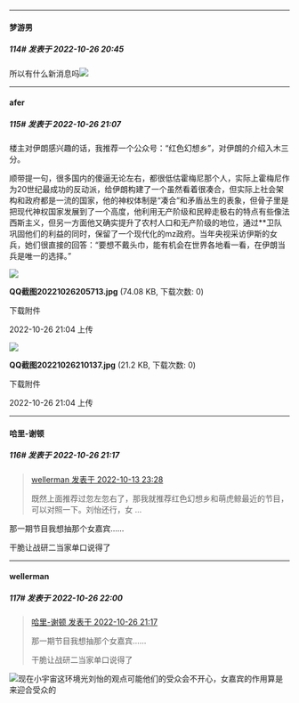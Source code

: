 

*****

####  梦游男  
##### 114#       发表于 2022-10-26 20:45

所以有什么新消息吗<img src="https://static.saraba1st.com/image/smiley/face2017/009.gif" referrerpolicy="no-referrer">



*****

####  afer  
##### 115#       发表于 2022-10-26 21:07

楼主对伊朗感兴趣的话，我推荐一个公众号：“红色幻想乡”，对伊朗的介绍入木三分。

顺带提一句，很多国内的傻逼无论左右，都很低估霍梅尼那个人，实际上霍梅尼作为20世纪最成功的反动派，给伊朗构建了一个虽然看着很凑合，但实际上社会架构和政府都是一流的国家，他的神权体制是“凑合”和矛盾丛生的表象，但骨子里是把现代神权国家发展到了一个高度，他利用无产阶级和民粹走极右的特点有些像法西斯主义，但另一方面他又确实提升了农村人口和无产阶级的地位，通过**卫队巩固他们的利益的同时，保留了一个现代化的mz政府。当年央视采访伊斯的女兵，她们很直接的回答：“要想不戴头巾，能有机会在世界各地看一看，在伊朗当兵是唯一的选择。”

<img src="https://img.saraba1st.com/forum/202210/26/210444yr0rdlg0osgrfkzk.jpg" referrerpolicy="no-referrer">

<strong>QQ截图20221026205713.jpg</strong> (74.08 KB, 下载次数: 0)

下载附件

2022-10-26 21:04 上传

<img src="https://img.saraba1st.com/forum/202210/26/210448yjl7hcltac8ccfjh.jpg" referrerpolicy="no-referrer">

<strong>QQ截图20221026210137.jpg</strong> (21.2 KB, 下载次数: 0)

下载附件

2022-10-26 21:04 上传



*****

####  哈里-谢顿  
##### 116#       发表于 2022-10-26 21:17

<blockquote><a href="httphttps://bbs.saraba1st.com/2b/forum.php?mod=redirect&amp;goto=findpost&amp;pid=57897632&amp;ptid=2099424" target="_blank">wellerman 发表于 2022-10-13 23:28</a>

既然上面推荐过忽左忽右了，那我就推荐红色幻想乡和萌虎鲸最近的节目，可以对照一下。刘怡还行，女 ...</blockquote>
那一期节目我想抽那个女嘉宾……

干脆让战研二当家单口说得了



*****

####  wellerman  
##### 117#       发表于 2022-10-26 22:00

<blockquote><a href="httphttps://bbs.saraba1st.com/2b/forum.php?mod=redirect&amp;goto=findpost&amp;pid=58117416&amp;ptid=2099424" target="_blank">哈里-谢顿 发表于 2022-10-26 21:17</a>

那一期节目我想抽那个女嘉宾……

干脆让战研二当家单口说得了</blockquote>
<img src="https://static.saraba1st.com/image/smiley/face2017/063.png" referrerpolicy="no-referrer">现在小宇宙这环境光刘怡的观点可能他们的受众会不开心，女嘉宾的作用算是来迎合受众的

